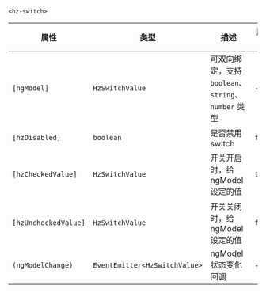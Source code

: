 
`<hz-switch>`

| 属性 | 类型 | 描述 | 默认值 |
| --- | --- | --- | --- |
| `[ngModel]` | `HzSwitchValue`| 可双向绑定，支持 `boolean`、`string`、`number` 类型| - |
| `[hzDisabled]` | `boolean`|是否禁用 switch| `false` |
| `[hzCheckedValue]` | `HzSwitchValue`|开关开启时，给 ngModel 设定的值| `true` |
| `[hzUncheckedValue]` | `HzSwitchValue`|开关关闭时，给 ngModel 设定的值| `false` |
| `(ngModelChange)` | `EventEmitter<HzSwitchValue>` | ngModel 状态变化回调 | - |
